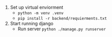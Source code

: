 1. Set up virtual enviorment
   - `python -m venv .venv`
   - `pip install -r backend/requierments.txt`
1. Start running django
   - Run server `python ./manage.py runserver`
